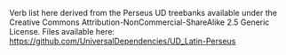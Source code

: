 Verb list here derived from the Perseus UD treebanks available under the Creative Commons Attribution-NonCommercial-ShareAlike 2.5 Generic License. Files available here: https://github.com/UniversalDependencies/UD_Latin-Perseus
